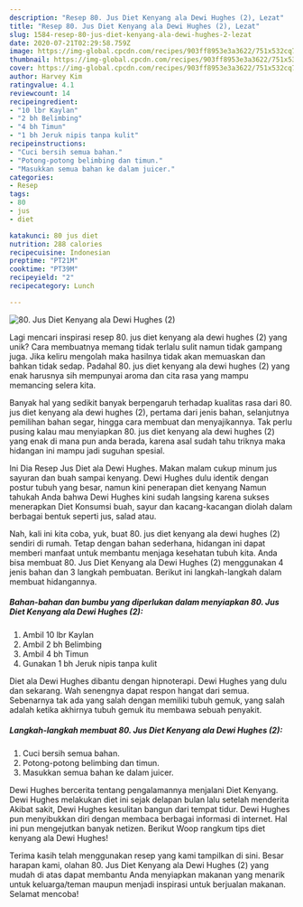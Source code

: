 ```yaml
---
description: "Resep 80. Jus Diet Kenyang ala Dewi Hughes (2), Lezat"
title: "Resep 80. Jus Diet Kenyang ala Dewi Hughes (2), Lezat"
slug: 1584-resep-80-jus-diet-kenyang-ala-dewi-hughes-2-lezat
date: 2020-07-21T02:29:58.759Z
image: https://img-global.cpcdn.com/recipes/903ff8953e3a3622/751x532cq70/80-jus-diet-kenyang-ala-dewi-hughes-2-foto-resep-utama.jpg
thumbnail: https://img-global.cpcdn.com/recipes/903ff8953e3a3622/751x532cq70/80-jus-diet-kenyang-ala-dewi-hughes-2-foto-resep-utama.jpg
cover: https://img-global.cpcdn.com/recipes/903ff8953e3a3622/751x532cq70/80-jus-diet-kenyang-ala-dewi-hughes-2-foto-resep-utama.jpg
author: Harvey Kim
ratingvalue: 4.1
reviewcount: 14
recipeingredient:
- "10 lbr Kaylan"
- "2 bh Belimbing"
- "4 bh Timun"
- "1 bh Jeruk nipis tanpa kulit"
recipeinstructions:
- "Cuci bersih semua bahan."
- "Potong-potong belimbing dan timun."
- "Masukkan semua bahan ke dalam juicer."
categories:
- Resep
tags:
- 80
- jus
- diet

katakunci: 80 jus diet 
nutrition: 288 calories
recipecuisine: Indonesian
preptime: "PT21M"
cooktime: "PT39M"
recipeyield: "2"
recipecategory: Lunch

---
```



![80. Jus Diet Kenyang ala Dewi Hughes (2)](https://img-global.cpcdn.com/recipes/903ff8953e3a3622/751x532cq70/80-jus-diet-kenyang-ala-dewi-hughes-2-foto-resep-utama.jpg)

Lagi mencari inspirasi resep 80. jus diet kenyang ala dewi hughes (2) yang unik? Cara membuatnya memang tidak terlalu sulit namun tidak gampang juga. Jika keliru mengolah maka hasilnya tidak akan memuaskan dan bahkan tidak sedap. Padahal 80. jus diet kenyang ala dewi hughes (2) yang enak harusnya sih mempunyai aroma dan cita rasa yang mampu memancing selera kita.

Banyak hal yang sedikit banyak berpengaruh terhadap kualitas rasa dari 80. jus diet kenyang ala dewi hughes (2), pertama dari jenis bahan, selanjutnya pemilihan bahan segar, hingga cara membuat dan menyajikannya. Tak perlu pusing kalau mau menyiapkan 80. jus diet kenyang ala dewi hughes (2) yang enak di mana pun anda berada, karena asal sudah tahu triknya maka hidangan ini mampu jadi suguhan spesial.

Ini Dia Resep Jus Diet ala Dewi Hughes. Makan malam cukup minum jus sayuran dan buah sampai kenyang. Dewi Hughes dulu identik dengan postur tubuh yang besar, namun kini penerapan diet kenyang Namun tahukah Anda bahwa Dewi Hughes kini sudah langsing karena sukses menerapkan Diet Konsumsi buah, sayur dan kacang-kacangan diolah dalam berbagai bentuk seperti jus, salad atau.


Nah, kali ini kita coba, yuk, buat 80. jus diet kenyang ala dewi hughes (2) sendiri di rumah. Tetap dengan bahan sederhana, hidangan ini dapat memberi manfaat untuk membantu menjaga kesehatan tubuh kita. Anda bisa membuat 80. Jus Diet Kenyang ala Dewi Hughes (2) menggunakan 4 jenis bahan dan 3 langkah pembuatan. Berikut ini langkah-langkah dalam membuat hidangannya.

<!--inarticleads1-->

##### Bahan-bahan dan bumbu yang diperlukan dalam menyiapkan 80. Jus Diet Kenyang ala Dewi Hughes (2):

1. Ambil 10 lbr Kaylan
1. Ambil 2 bh Belimbing
1. Ambil 4 bh Timun
1. Gunakan 1 bh Jeruk nipis tanpa kulit


Diet ala Dewi Hughes dibantu dengan hipnoterapi. Dewi Hughes yang dulu dan sekarang. Wah senengnya dapat respon hangat dari semua. Sebenarnya tak ada yang salah dengan memiliki tubuh gemuk, yang salah adalah ketika akhirnya tubuh gemuk itu membawa sebuah penyakit. 

<!--inarticleads2-->

##### Langkah-langkah membuat 80. Jus Diet Kenyang ala Dewi Hughes (2):

1. Cuci bersih semua bahan.
1. Potong-potong belimbing dan timun.
1. Masukkan semua bahan ke dalam juicer.


Dewi Hughes bercerita tentang pengalamannya menjalani Diet Kenyang. Dewi Hughes melakukan diet ini sejak delapan bulan lalu setelah menderita Akibat sakit, Dewi Hughes kesulitan bangun dari tempat tidur. Dewi Hughes pun menyibukkan diri dengan membaca berbagai informasi di internet. Hal ini pun mengejutkan banyak netizen. Berikut Woop rangkum tips diet kenyang ala Dewi Hughes! 

Terima kasih telah menggunakan resep yang kami tampilkan di sini. Besar harapan kami, olahan 80. Jus Diet Kenyang ala Dewi Hughes (2) yang mudah di atas dapat membantu Anda menyiapkan makanan yang menarik untuk keluarga/teman maupun menjadi inspirasi untuk berjualan makanan. Selamat mencoba!
